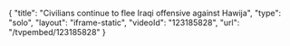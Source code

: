 {
    "title": "Civilians continue to flee Iraqi offensive against Hawija",
    "type": "solo",
    "layout": "iframe-static",
    "videoId": "123185828",
    "url": "\/tvpembed\/123185828"
}